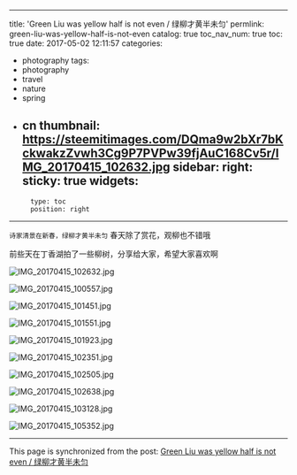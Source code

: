 
---
title: 'Green Liu was yellow half is not even / 绿柳才黄半未匀'
permlink: green-liu-was-yellow-half-is-not-even
catalog: true
toc_nav_num: true
toc: true
date: 2017-05-02 12:11:57
categories:
- photography
tags:
- photography
- travel
- nature
- spring
- cn
thumbnail: https://steemitimages.com/DQma9w2bXr7bKckwakzZvwh3Cg9P7PVPw39fjAuC168Cv5r/IMG_20170415_102632.jpg
sidebar:
    right:
        sticky: true
widgets:
    -
        type: toc
        position: right
---


`诗家清景在新春，绿柳才黄半未匀`
春天除了赏花，观柳也不错哦

前些天在丁香湖拍了一些柳树，分享给大家，希望大家喜欢啊


![IMG_20170415_102632.jpg](https://steemitimages.com/DQma9w2bXr7bKckwakzZvwh3Cg9P7PVPw39fjAuC168Cv5r/IMG_20170415_102632.jpg)

![IMG_20170415_100557.jpg](https://steemitimages.com/DQmY9emkmVDn5UPz4evruDqxUPjtBr7sAb6pHNVWWzn4C8E/IMG_20170415_100557.jpg)

![IMG_20170415_101451.jpg](https://steemitimages.com/DQmRS2yEutqUQsj8asiqVNPSce1Yzy6x7MmXGRFNZSZczDK/IMG_20170415_101451.jpg)

![IMG_20170415_101551.jpg](https://steemitimages.com/DQmfY7pdVN8KpSGo1mymyuBDnxtBZT8EGkW7TtU6JnNfe4a/IMG_20170415_101551.jpg)

![IMG_20170415_101923.jpg](https://steemitimages.com/DQmRS24CqcnYNmyw7FdkGpmWKxSgnKcbuUJRzjLaS9nJJhk/IMG_20170415_101923.jpg)

![IMG_20170415_102351.jpg](https://steemitimages.com/DQmXojNJUE62CgsdGcCc6iQMuq3YezaGNjjQH5Xb1EAdAYT/IMG_20170415_102351.jpg)

![IMG_20170415_102505.jpg](https://steemitimages.com/DQmWqBjD2fnnPV69GnfUN2Th9eBAUsSfhtcvQDF9VND5Lcd/IMG_20170415_102505.jpg)

![IMG_20170415_102638.jpg](https://steemitimages.com/DQmNsXSHWFi827VjAoDp5iyxmRaNktmKnNAv7xFuSkg2x6B/IMG_20170415_102638.jpg)

![IMG_20170415_103128.jpg](https://steemitimages.com/DQmSaERUGsKWNXjAq1p4KrtYromxvRDW3E4CgRP8yvJty9H/IMG_20170415_103128.jpg)

![IMG_20170415_105352.jpg](https://steemitimages.com/DQmambFJpAX35d6bThpkSp88cn5tfcVXxHT9sDQmSrbCs4q/IMG_20170415_105352.jpg)

- - -

This page is synchronized from the post: [Green Liu was yellow half is not even / 绿柳才黄半未匀](https://steemit.com/@oflyhigh/green-liu-was-yellow-half-is-not-even)

